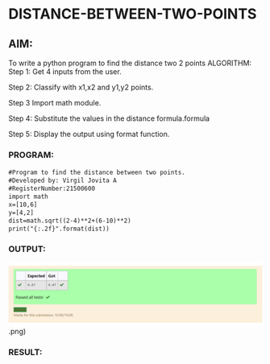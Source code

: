 # DISTANCE-BETWEEN-TWO-POINTS

## AIM:
To write a python program to find the distance two 2 points
ALGORITHM:
Step 1:
Get 4 inputs from the user.

Step 2:
Classify with x1,x2 and y1,y2 points.

Step 3
Import math module.

Step 4:
Substitute the values in the distance formula.formula

Step 5:
Display the output using format function.
### PROGRAM:
```
#Program to find the distance between two points.
#Developed by: Virgil Jovita A
#RegisterNumber:21500600
import math
x=[10,6]
y=[4,2]
dist=math.sqrt((2-4)**2+(6-10)**2)
print("{:.2f}".format(dist))
```


### OUTPUT:
![output](distance.png).png)


### RESULT:
